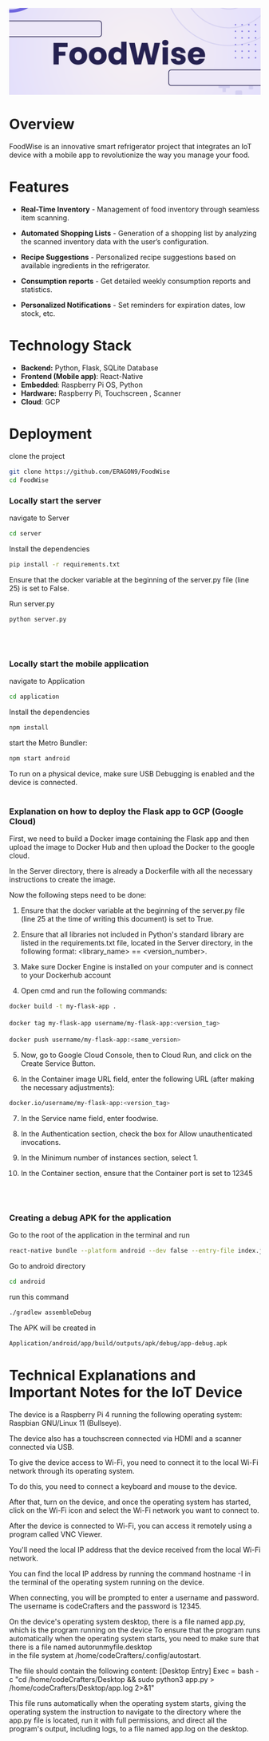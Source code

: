 ![FoodWise Logo](https://github.com/IgalKa/FoodWise/blob/main/FoodWise%20Logo.png)


# Overview
FoodWise is an innovative smart refrigerator project that integrates an IoT device with a mobile app to revolutionize the way you manage your food.


# Features

* **Real-Time Inventory** - Management of food inventory through seamless item scanning.

* **Automated Shopping Lists** - Generation of a shopping list by analyzing the scanned inventory data with the user’s configuration.


* **Recipe Suggestions** - Personalized recipe suggestions based on available ingredients in the refrigerator.


* **Consumption reports** - Get detailed weekly consumption reports and statistics.


* **Personalized Notifications** - Set reminders for expiration dates, low stock, etc.


# Technology Stack
* **Backend:** Python, Flask, SQLite Database
* **Frontend (Mobile app)**: React-Native
* **Embedded**: Raspberry Pi OS, Python
* **Hardware:** Raspberry Pi, Touchscreen , Scanner
* **Cloud**: GCP

# Deployment
clone the project

```bash
git clone https://github.com/ERAGON9/FoodWise
cd FoodWise
```

### Locally start the server


navigate to Server
```bash
cd server
```
Install the dependencies
```bash
pip install -r requirements.txt
```
Ensure that the docker variable at the beginning of the server.py file (line 25) is set to False.


Run server.py

```bash
python server.py
```
<br><br>

### Locally start the mobile application

navigate to Application
```bash
cd application
```
Install the dependencies
```bash
npm install
```
start the Metro Bundler:
```bash
npm start android
```
To run on a physical device, make sure USB Debugging is enabled and the device is connected.
<br><br>

### Explanation on how to deploy the Flask app to GCP (Google Cloud)
First, we need to build a Docker image containing the Flask app and then upload the image to Docker Hub and then upload the Docker to the google cloud.

In the Server directory, there is already a Dockerfile with all the necessary instructions to create the image.

Now the following steps need to be done:


1. Ensure that the docker variable at the beginning of the server.py file (line 25 at the time of writing this document) is set to True.

2. Ensure that all libraries not included in Python's standard library are listed in the requirements.txt file, located in the Server directory, in the following format: <library_name> == <version_number>.

3. Make sure Docker Engine is installed on your computer and is connect to your Dockerhub account

4. Open cmd and run the following commands:

```bash
docker build -t my-flask-app .

docker tag my-flask-app username/my-flask-app:<version_tag>

docker push username/my-flask-app:<same_version>
```

5. Now, go to Google Cloud Console, then to Cloud Run, and click on the Create Service Button.

6. In the Container image URL field, enter the following URL (after making the necessary adjustments):
```bash
docker.io/username/my-flask-app:<version_tag>
```

7. In the Service name field, enter foodwise.

8. In the Authentication section, check the box for Allow unauthenticated invocations.

9. In the Minimum number of instances section, select 1.

10. In the Container section, ensure that the Container port is set to 12345

<br><br>
### Creating a debug APK for the application

Go to the root of the application in the terminal and run
```bash
react-native bundle --platform android --dev false --entry-file index.js --bundle-output android/app/src/main/assets/index.android.bundle --assets-dest android/app/src/main/res
```

Go to android directory 
```bash
cd android
```

run this command
```bash
./gradlew assembleDebug
```
The APK will be created in
```bash
Application/android/app/build/outputs/apk/debug/app-debug.apk
```

# Technical Explanations and Important Notes for the IoT Device
The device is a Raspberry Pi 4 running the following operating system: Raspbian GNU/Linux 11 (Bullseye).

The device also has a touchscreen connected via HDMI and a scanner connected via USB.

To give the device access to Wi-Fi, you need to connect it to the local Wi-Fi network through its operating system.

To do this, you need to connect a keyboard and mouse to the device.

After that, turn on the device, and once the operating system has started, click on the Wi-Fi icon and select the Wi-Fi network you want to connect to.

After the device is connected to Wi-Fi, you can access it remotely using a program called VNC Viewer.

You'll need the local IP address that the device received from the local Wi-Fi network.     

You can find the local IP address by running the command hostname -I in the terminal of the operating system running on the device.

When connecting, you will be prompted to enter a username and password. The username is codeCrafters and the password is 12345.

On the device's operating system desktop, 
there is a file named app.py, which is the program running on the device
To ensure that the program runs automatically when the operating system starts, you need to make sure that there is a file named autorunmyfile.desktop    
in the file system at /home/codeCrafters/.config/autostart.

The file should contain the following content:
[Desktop Entry]
Exec = bash -c "cd /home/codeCrafters/Desktop && sudo python3 app.py > /home/codeCrafters/Desktop/app.log 2>&1"

This file runs automatically when the operating system starts, 
giving the operating system the instruction to navigate to the directory where the app.py file is located, 
run it with full permissions, and direct all the program's output, including logs, to a file named app.log on the desktop.

